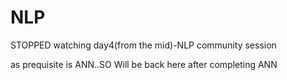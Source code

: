 # NLP

STOPPED watching day4(from the mid)-NLP community session

as prequisite is ANN..SO Will be back here after completing ANN
